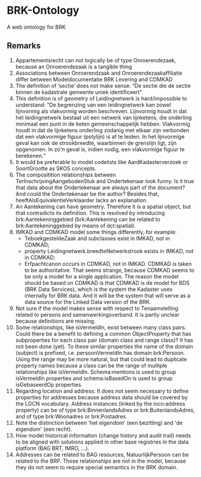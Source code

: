 # BRK-Ontology
A web ontology for BRK


## Remarks
1. Appartementsrecht can not logically be of type Onroerendezaak, because an Onroerendezaak is a tangible thing
2. Associations between Onroerendzaak and Onroerendezaakaffiliatie differ between Modeldocumentatie BRK Levering and CDMKAD
3. The definition of ‘sectie’ does not make sense: “De sectie die de sectie binnen de kadastrale gemeente uniek identificeert”
4. This definition is of geometry of Leidingnetwerk is hard/impossible to understand: “De begrenzing van een leidingnetwerk kan zowel lijnvormig als vlakvormig worden beschreven. Lijnvormig houdt in dat het leidingnetwerk bestaat uit een netwerk van lijnketens, die onderling minimaal een punt in de keten gemeenschappelijk hebben. Vlakvormig houdt in dat de lijnketens onderling zodanig met elkaar zijn verbonden dat een vlakvormige figuur (polylijn) is af te leiden. In het lijnvormige geval kan ook de strookbreedte, waarbinnen de grenslijn ligt, zijn opgenomen. In zo'n geval is, indien nodig, een vlakvormige figuur te berekenen.”
5. It would be preferable to model codelists like AardKadasterverzoek or SoortGrootte as SKOS concepts. 
6. The compositition relationships between TerInschrijvingAangebodenStuk and Ondertekenaar look funny. Is it true that data about the Ondertekenaar are always part of the document? And could the Ondertekenaar be the author? Besides that, heeftAlsEquivalentieVerklaarder lacks an explanation.
7. An Aantekening can have geometry. Therefore it is a spatial object, but that contradicts its definition. This is resolved by introducing brk:Aantekeninggebied (brk:Aantekening can be related to brk:Aantekeninggebied by means of dct:spatial).
8. IMKAD and CDMKAD model some things differently, for example:
    * TeboekgesteldeZaak and subclasses exist in IMKAD, not in CDMKAD;
    * property Leidingnetwerk.breedteNetwerkstrook exists in IMKAD, not in CDMKAD;
    * Erfpachtcanon occurs in CDMKAD, not in IMKAD. 
CDMKAD is taken to be authoritative. That seems strange, because CDMKAD seems to be only a model for a single application. The reason the model should be based on CDMKAD is that CDMKAD is de model for BDS (BRK Data Services), which is the system the Kadaster uses internally for BRK data. And it will be the system that will serve as a data source for the Linked Data version of the BRK.
9. Not sure if the model makes sense with respect to Tenaamstelling related to persons and samenwerkingsverband. It is partly unclear because definitions are missing.
10. Some relationships, like isVermeldIn, exist between many class pairs. Could there be a benefit to defining a common ObjectProperty that has subproperties for each class pair (domain class and range class)? It has not been done (yet). To these similar properties the name of the domain (subject) is prefixed, i.e. persoonVermeldIn has domain brk:Persoon. Using the range may be more natural, but that could lead to duplicate property names because a class can be the range of multiple relationships like isVermeldIn. Schema:mentions is used to group isVermeldIn properties and schema:isBasedOn is used to group isGebaseerdOp properties.
11. Regarding location and address: It does not seem necessary to define properties for addresses because address data should be covered by the LOCN vocabulary. Address instances (linked by the locn:address property) can be of type brk:BinnenlandsAdres or brk:BuitenlandsAdres, and of type brk:Woonadres or brk:Postadres.
12. Note the distinction between 'het eigendom' (een bezitting) and 'de eigendom' (een recht).
13. How model historical information (change history and audit trail) needs to be aligned with solutions applied in other base registries in the data platform (BAG BRT, IMRO, ...).
14. Addresses can be related to BAG resources, NatuurlijkPersoon can be related to the BRP. Those relationships are not in the model, because they do not seem to require special semantics in the BRK domain.
